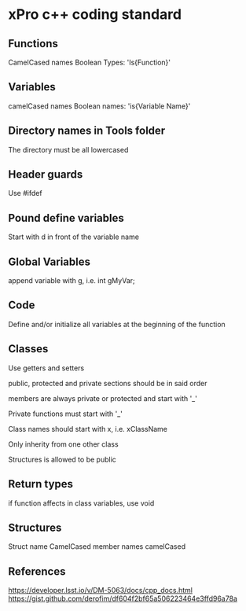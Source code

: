 # xPro c++ coding standard

## Functions
CamelCased names
Boolean Types: 'Is{Function}'

## Variables
camelCased names
Boolean names: 'is{Variable Name}'

## Directory names in Tools folder
The directory must be all lowercased 

## Header guards
Use #ifdef

## Pound define variables
Start with d in front of the variable name 

## Global Variables
append variable with g, i.e. int gMyVar;

## Code
Define and/or initialize all variables at the beginning of the function

## Classes
Use getters and setters 

public, protected and private sections should be in said order 

members are always private or protected and start with '_' 

Private functions must start with '_'

Class names should start with x, i.e. xClassName

Only inherity from one other class

Structures is allowed to be public

## Return types
if function affects in class variables, use void

## Structures
Struct name CamelCased
member names camelCased

## References
https://developer.lsst.io/v/DM-5063/docs/cpp_docs.html
https://gist.github.com/derofim/df604f2bf65a506223464e3ffd96a78a 